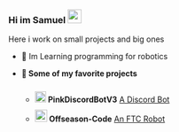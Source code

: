 ### Hi im Samuel  <img src="https://media.giphy.com/media/hvRJCLFzcasrR4ia7z/giphy.gif" width="25px">
Here i work on small projects and big ones

- 🤖 Im Learning programming for robotics

- **🌟 Some of my favorite projects**
    - <img style="margin-top: 10px;" height="20" width="20" src="https://cdn.jsdelivr.net/npm/simple-icons@v3/icons/discord.svg" /> **PinkDiscordBotV3** [A Discord Bot](https://discord.com/api/oauth2/authorize?client_id=632687408793780275&permissions=8&scope=bot)
    - <img style="margin-top: 10px;" height="22" width="22" src="https://cdn.jsdelivr.net/npm/simple-icons@v3/icons/first.svg" /> **Offseason-Code** [An FTC Robot](https://github.com/DevSamuelV/Offseason-Skystone)

<!--START_SECTION:waka-->
<!--END_SECTION:waka-->
